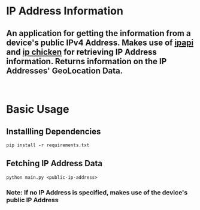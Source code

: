 # **IP Address Information**

## An application for getting the information from a device's public IPv4 Address. Makes use of **[ipapi](https://ipapi.co/)** and **[ip chicken](https://www.ipchicken.com/)** for retrieving IP Address information. Returns information on the IP Addresses' GeoLocation Data. 
&nbsp; 
# **Basic Usage**

## **Installling Dependencies**
```
pip install -r requirements.txt
```

## **Fetching IP Address Data**
```
python main.py <public-ip-address>
```
### Note: **If no IP Address is specified, makes use of the device's public IP Address**
